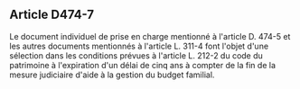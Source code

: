 ## Article D474-7

Le document individuel de prise en charge mentionné à l'article D. 474-5 et les autres documents mentionnés
à l'article L. 311-4 font l'objet d'une sélection dans les conditions prévues à l'article L. 212-2 du code du
patrimoine à l'expiration d'un délai de cinq ans à compter de la fin de la mesure judiciaire d'aide à la gestion
du budget familial.

